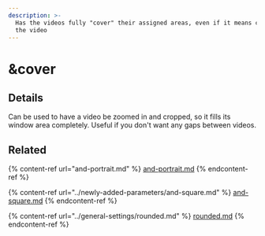 ```yaml
---
description: >-
  Has the videos fully "cover" their assigned areas, even if it means cropping
  the video
---
```


# \&cover

## Details

Can be used to have a video be zoomed in and cropped, so it fills its window area completely. Useful if you don't want any gaps between videos.

## Related

{% content-ref url="and-portrait.md" %}
[and-portrait.md](and-portrait.md)
{% endcontent-ref %}

{% content-ref url="../newly-added-parameters/and-square.md" %}
[and-square.md](../newly-added-parameters/and-square.md)
{% endcontent-ref %}

{% content-ref url="../general-settings/rounded.md" %}
[rounded.md](../general-settings/rounded.md)
{% endcontent-ref %}
